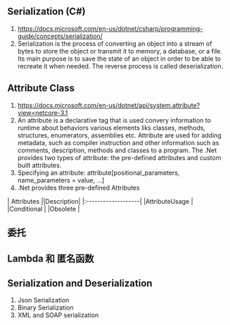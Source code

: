 ## Serialization (C#)
1. https://docs.microsoft.com/en-us/dotnet/csharp/programming-guide/concepts/serialization/
2. Serialization is the process of converting an object into a stream of bytes to store the object or transmit it to memory, a database, or a file. 
Its main purpose is to save the state of an object in order to be able to recreate it when needed. The reverse process is called deserialization.

## Attribute Class
1. https://docs.microsoft.com/en-us/dotnet/api/system.attribute?view=netcore-3.1
2. An attribute is a declarative tag that is used convery information to runtime about behaviors various elements liks classes, methods, structures, enumerators, assemblies etc.
Attribute are used for adding metadata, such as compiler instruction and other information such as comments, description, methods and classes to a program. The .Net provides two types of attribute: the pre-defined attributes and custom built attributes.
3. Specifying an attribute: attribute[positional_parameters, name_parameters = value, ...]
3. .Net provides three pre-defined Attributes

| Attributes ||Description|
|:-------------------|
|AttributeUsage      |
|Conditional         |
|Obsolete            |

## 委托

## Lambda 和 匿名函数

## Serialization and Deserialization
  1. Json Serialization
  2. Binary Serialization
  3. XML and SOAP serialization
